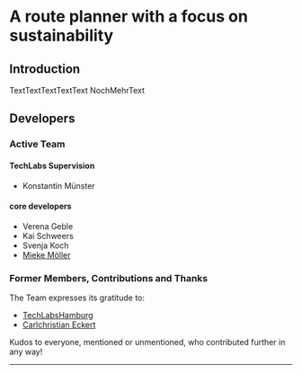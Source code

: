 A route planner with a focus on sustainability
============================================================


Introduction
------------

TextTextTextTextText
NochMehrText


Developers
----------

### Active Team

#### TechLabs Supervision

- Konstantin Münster

#### core developers

- Verena Geble
- Kai Schweers
- Svenja Koch
- [Mieke Möller](https://github.com/Miiiluuu)

### Former Members, Contributions and Thanks

The Team expresses its gratitude to:

- [TechLabsHamburg](https://github.com/TechLabsHamburg)
- [Carlchristian Eckert](https://github.com/slizzered)

Kudos to everyone, mentioned or unmentioned, who contributed further in any
way!

********************************************************************************
